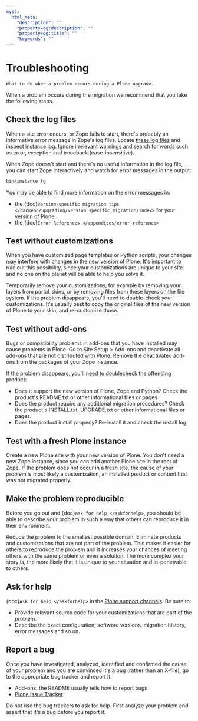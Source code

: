 ```yaml
---
myst:
  html_meta:
    "description": ""
    "property=og:description": ""
    "property=og:title": ""
    "keywords": ""
---
```


# Troubleshooting

```{admonition} Description
What to do when a problem occurs during a Plone upgrade.
```

When a problem occurs during the migration we recommend that you take the following steps.

## Check the log files

When a site error occurs, or Zope fails to start, there's probably an informative error message in Zope's log files.
Locate [these log files](https://plone.org/documentation/faq/plone-logs) and inspect instance.log.
Ignore irrelevant warnings and search for words such as error, exception and traceback (case-insensitive).

When Zope doesn't start and there's no useful information in the log file, you can start Zope interactively and watch for error messages in the output:

```bash
bin/instance fg
```

You may be able to find more information on the error messages in:

- the {doc}`Version-specific migration tips </backend/upgrading/version_specific_migration/index>` for your version of Plone
- the {doc}`Error References </appendices/error-reference>`

## Test without customizations

When you have customized page templates or Python scripts, your changes may interfere with changes in the new version of Plone.
It's important to rule out this possibility, since your customizations are unique to your site and no one on the planet will be able to help you solve it.

Temporarily remove your customizations, for example by removing your layers from portal_skins, or by removing files from these layers on the file system.
If the problem disappears, you'll need to double-check your customizations.
It's usually best to copy the original files of the new version of Plone to your skin, and re-customize those.

## Test without add-ons

Bugs or compatibility problems in add-ons that you have installed may cause problems in Plone.
Go to Site Setup > Add-ons and deactivate all add-ons that are not distributed with Plone.
Remove the deactivated add-ons from the packages of your Zope instance.

If the problem disappears, you'll need to doublecheck the offending product:

- Does it support the new version of Plone, Zope and Python?
  Check the product's README.txt or other informational files or pages.
- Does the product require any additional migration procedures?
  Check the product's INSTALL.txt, UPGRADE.txt or other informational files or pages.
- Does the product install properly? Re-install it and check the install log.

## Test with a fresh Plone instance

Create a new Plone site with your new version of Plone.
You don't need a new Zope instance, since you can add another Plone site in the root of Zope.
If the problem does not occur in a fresh site, the cause of your problem is most likely a customization, an installed product or content that was not migrated properly.

## Make the problem reproducible

Before you go out and {doc}`ask for help </askforhelp>`, you should be able to describe your problem in such a way that others can reproduce it in their environment.

Reduce the problem to the smallest possible domain.
Eliminate products and customizations that are not part of the problem.
This makes it easier for others to reproduce the problem and it increases your chances of meeting others with the same problem or even a solution.
The more complex your story is, the more likely that it is unique to your situation and in-penetrable to others.

## Ask for help

{doc}`Ask for help </askforhelp>` in the [Plone support channels](https://plone.org/support). Be sure to:

- Provide relevant source code for your customizations that are part of the problem.
- Describe the exact configuration, software versions, migration history, error messages and so on.

## Report a bug

Once you have investigated, analyzed, identified and confirmed the cause of your problem and you are convinced it's a bug (rather than an X-file), go to the appropriate bug tracker and report it:

- Add-ons: the README usually tells how to report bugs
- [Plone Issue Tracker](https://github.com/plone/Products.CMFPlone/issues)

Do not use the bug trackers to ask for help.
First analyze your problem and assert that it's a bug before you report it.
